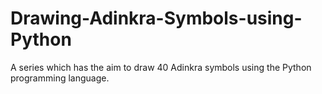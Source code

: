 # Drawing-Adinkra-Symbols-using-Python
A series which has the aim to draw 40 Adinkra symbols using the Python programming language.
